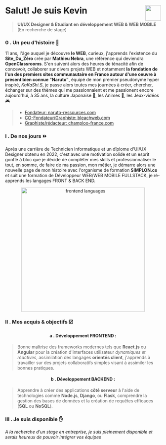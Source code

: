 # Salut! Je suis Kevin <img align="right" src="https://github.com/kferrerux/kferrerux/assets/77007630/01ef4e42-66d8-4a6f-8cbc-4abfa19967e8" style="width:50px">
> **UI/UX Designer & Etudiant en développement WEB & WEB MOBILE** (En recherche de stage)

### 0 . Un peu d'histoire 💬

11 ans, l'âge auquel je découvre **le WEB**, curieux, j'apprends l'existence du **Site_Du_Zéro** crée par **Mathieu Nebra**, une référence qui deviendra **OpenClassrooms**. S'en suivent alors des heures de ténacité afin de concevoir, collaborer sur divers projets WEB et notamment **la fondation de l'un des premiers sites communautaire en France autour d'une oeuvre à présent bien connue "Naruto"**, équipé de mon premier pseudonyme hyper inspiré, _KaKaShi.S_, je passe alors toutes mes journées à créer, chercher, échanger sur des thèmes qui me passionnaient et me passionent encore aujourd'hui, à 35 ans, la culture Japonaise 🍣, les Animes 🐉, les Jeux-vidéos 🎮

  > - [Fondateur: naruto-ressources.com](https://web.archive.org/web/20050306015820/http://azdine.mansour.free.fr/naruto_ressources/staff.php)
  > - [CO-Fondateur/Graphiste: bleachweb.com](https://web.archive.org/web/20060223163404/http://www.bleachweb.com/?page=historique)
  > - [Graphiste/rédacteur: champloo-france.com](https://web.archive.org/web/20060618194331/http://www.champloo-france.com/index.php?champloo=presentation)

### I . De nos jours ⏩

Après une carrière de Technicien Informatique et un dîplome d'UI/UX Designer obtenu en 2022, c'est avec une motivation solide et un esprit gonflé à bloc que je décide de compléter mes skills et professionnaliser le tout, en somme, de faire de ma passion, mon métier, je démarre alors une nouvelle page de mon histoire avec l'organisme de formation **SIMPLON.co** et suit une formation de Développeur WEB/WEB MOBILE FULLSTACK, je ré-apprends les langages FRONT & BACK END.

<p align="center">
<img src="https://github.com/kferrerux/kferrerux/assets/77007630/872b4849-dde4-439b-b24a-90b5da99bf99" alt="frontend languages" style="width:400px"/>
</p>

### II . Mes acquis & objectifs ☑️
  <h4 align=center>a . Développement FRONTEND :</h4>

  > Bonne maîtrise des frameworks modernes tels que **React.js** ou **Angular** pour la création d'interfaces utilisateur *dynamiques et réactives*, 
  > assimilation des langages **orientés client**, j'apprends à travailler sur des projets collaboratifs simples visant à assimiler les bonnes pratiques.

  <h4 align=center>b . Développement BACKEND :</h4>

  > Apprendre à créer des applications **côté serveur** à l'aide de technologies comme **Node.js**, **Django**, ou **Flask**, comprendre la gestion des bases 
  > de données et la création de requêtes efficaces (**SQL** ou **NoSQL**).

### III . Je suis disponible ✋

*A la recherche d'un stage en entreprise, je suis pleinement disponible et serais heureux de pouvoir intégrer vos équipes*
